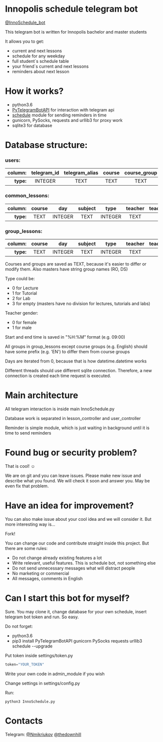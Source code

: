 # Innopolis schedule telegram bot

[@InnoSchedule_bot](https://t.me/InnoSchedule_bot)


This telegram bot is written for Innopolis bachelor and master students

It allows you to get:
- current and next lessons
- schedule for any weekday
- full student`s schedule table
- your friend`s current and next lessons
- reminders about next lesson

# How it works?

- python3.6
- [PyTelegramBotAPI](https://github.com/eternnoir/pyTelegramBotAPI) for interaction with telegram api
- [schedule](https://schedule.readthedocs.io/en/stable/) module for sending reminders in time
- gunicorn, PySocks, requests and urllib3 for proxy work
- sqlite3 for database 

# Database structure:

### users:

**column:** | telegram_id | telegram_alias | course | course_group | english_group | need_reminders
-: | :-: | :-: | :-: | :-: | :-: | :-: 
**type:** | INTEGER | TEXT | TEXT | TEXT | TEXT | INTEGER

### common_lessons:

**column:** | course | day | subject | type | teacher | teacher_gender | start | end | room
-: | :-: | :-: | :-: | :-: | :-: | :-: | :-: | :-: | :-: 
**type:** | TEXT | INTEGER | TEXT | INTEGER | TEXT | INTEGER | TEXT | TEXT | INTEGER

### group_lessons:

**column:** | course | day | subject | type | teacher | teacher_gender | start | end | room | lesson_group
-: | :-: | :-: | :-: | :-: | :-: | :-: | :-: | :-: | :-: | :-:
**type:** | TEXT | INTEGER | TEXT | INTEGER | TEXT | INTEGER | TEXT | TEXT | INTEGER | TEXT


Courses and groups are saved as TEXT, because it's easier to differ or modify them. Also masters have string group names (RO, DS)

Type could be:
- 0 for Lecture
- 1 for Tutorial
- 2 for Lab
- 3 for empty (masters have no division for lectures, tutorials and labs)

Teacher gender:
- 0 for female
- 1 for male

Start and end time is saved in "%H:%M" format (e.g. 09:00)

All groups in group_lessons except course groups (e.g. English) should have some prefix (e.g. 'EN') to differ them from course groups

Days are iterated from 0, because that is how datetime.datetime works

Different threads should use different sqlite connection. Therefore, a new connection is created each time request is executed.

# Main architecture

All telegram interaction is inside main InnoSchedule.py

Database work is separated in lesson_controller and user_controller

Reminder is simple module, which is just waiting in background until it is time to send reminders

# Found bug or security problem?

That is cool! ☺

We are on git and you can leave issues. Please make new issue and describe what you found. We will check it soon and answer you. May be even fix that problem.

# Have an idea for improvement?

You can also make issue about your cool idea and we will consider it. But more interesting way is...

Fork!

You can change our code and contribute straight inside this project. But there are some rules:
- Do not change already existing features a lot
- Write relevant, useful features. This is schedule bot, not something else
- Do not send unnecessary messages what will distract people
- No marketing or commercial
- All messages, comments in English

# Can I start this bot for myself?

Sure. You may clone it, change database for your own schedule, insert telegram bot token and run. So easy.

Do not forget:
- python3.6
- pip3 install PyTelegramBotAPI gunicorn PySocks requests urllib3 schedule --upgrade

Put token inside settings/token.py
```python
token="YOUR_TOKEN"
```

Write your own code in admin_module if you wish

Change settings in settings/config.py

Run:
```
python3 InnoSchedule.py
```

# Contacts
Telegram:
[@Nmikriukov](https://t.me/Nmikriukov)
[@thedownhill](https://t.me/thedownhill)

